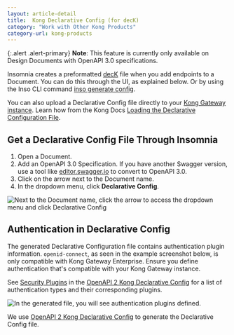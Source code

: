 ```yaml
---
layout: article-detail
title:  Kong Declarative Config (for decK)
category: "Work with Other Kong Products"
category-url: kong-products
---
```


{:.alert .alert-primary}
**Note**: This feature is currently only available on Design Documents with OpenAPI 3.0 specifications.

Insomnia creates a preformatted [decK](https://docs.konghq.com/deck) file when you add endpoints to a Document. You can do this through the UI, as explained below. Or by using the Inso CLI command [inso generate config](/inso-cli/cli-command-reference/inso-generate-config).

You can also upload a Declarative Config file directly to your [Kong Gateway instance](https://docs.konghq.com/gateway-oss). Learn how from the Kong Docs [Loading the Declarative Configuration File](https://docs.konghq.com/gateway-oss/2.5.x/db-less-and-declarative-config/#loading-the-declarative-configuration-file).

## Get a Declarative Config File Through Insomnia

1. Open a Document.
2. Add an OpenAPI 3.0 Specification. If you have another Swagger version, use a tool like [editor.swagger.io](https://editor.swagger.io/) to convert to OpenAPI 3.0.
3. Click on the arrow next to the Document name.
4. In the dropdown menu, click **Declarative Config**.

![Next to the Document name, click the arrow to access the dropdown menu and click Declarative Config](/assets/images/declarative-config.png)

## Authentication in Declarative Config

The generated Declarative Configuration file contains authentication plugin information. `openid-connect`, as seen in the example screenshot below, is only compatible with Kong Gateway Enterprise. Ensure you define authentication that's compatible with your Kong Gateway instance.

See [Security Plugins](https://github.com/Kong/insomnia/tree/develop/packages/openapi-2-kong#security-plugins) in the [OpenAPI 2 Kong Declarative Config](https://github.com/Kong/insomnia/tree/develop/packages/openapi-2-kong#kong-declarative-config) for a list of authentication types and their corresponding plugins.

![In the generated file, you will see authentication plugins defined.](/assets/images/dec-config-auth.png)

We use [OpenAPI 2 Kong Declarative Config](https://github.com/Kong/insomnia/tree/develop/packages/openapi-2-kong#kong-declarative-config) to generate the Declarative Config file.
